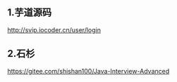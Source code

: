 ## 1.芋道源码
http://svip.iocoder.cn/user/login

## 2.石杉
https://gitee.com/shishan100/Java-Interview-Advanced


